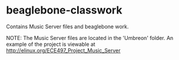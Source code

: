 beaglebone-classwork
====================

Contains Music Server files and beaglebone work.

NOTE: The Music Server files are located in the 'Umbreon' folder. An example of the project is viewable at http://elinux.org/ECE497_Project_Music_Server
